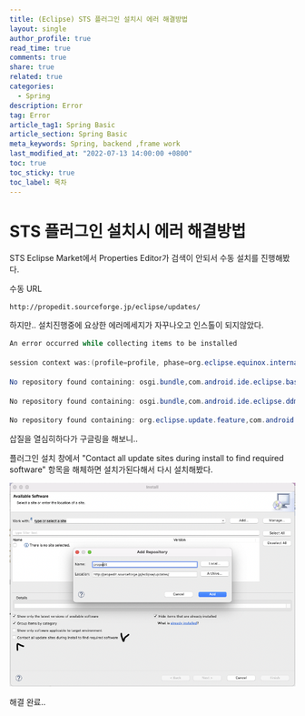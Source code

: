 ```yaml
---
title: (Eclipse) STS 플러그인 설치시 에러 해결방법
layout: single
author_profile: true
read_time: true
comments: true
share: true
related: true
categories:
  - Spring
description: Error
tag: Error
article_tag1: Spring Basic
article_section: Spring Basic
meta_keywords: Spring, backend ,frame work
last_modified_at: "2022-07-13 14:00:00 +0800"
toc: true
toc_sticky: true
toc_label: 목차
---
```


# STS 플러그인 설치시 에러 해결방법

STS Eclipse Market에서 Properties Editor가 검색이 안되서 수동 설치를 진행해봤다.

수동 URL

```
http://propedit.sourceforge.jp/eclipse/updates/
```

하지만.. 설치진행중에 요상한 에러메세지가 자꾸나오고 인스톨이 되지않았다.

```java
An error occurred while collecting items to be installed

session context was:(profile=profile, phase=org.eclipse.equinox.internal.p2.engine.phases.Collect, operand=, action=).

No repository found containing: osgi.bundle,com.android.ide.eclipse.base,21.1.0.v201302060044-569685

No repository found containing: osgi.bundle,com.android.ide.eclipse.ddms,21.1.0.v201302060044-569685

No repository found containing: org.eclipse.update.feature,com.android.ide.eclipse.ddms,21.1.0.v201302060044-569685
```

삽질을 열심히하다가 구글링을 해보니..

플러그인 설치 창에서 "Contact all update sites during install to find required software" 항목을 해체하면 설치가된다해서
다시 설치해봤다.

![alt](/assets/images/post/spring/33.png)

해결 완료..

